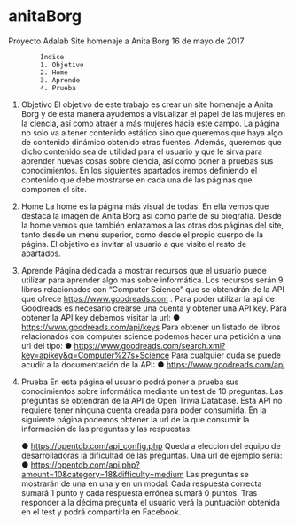 # anitaBorg


Proyecto Adalab
Site homenaje a Anita Borg
16 de mayo de 2017


            Índice
            1. Objetivo
            2. Home
            3. Aprende
            4. Prueba


1. Objetivo
El objetivo de este trabajo es crear un site homenaje a Anita Borg y de esta manera ayudemos a
visualizar el papel de las mujeres en la ciencia, así como atraer a más mujeres hacia este campo.
La página no solo va a tener contenido estático sino que queremos que haya algo de contenido
dinámico obtenido otras fuentes. Además, queremos que dicho contenido sea de utilidad para el
usuario y que le sirva para aprender nuevas cosas sobre ciencia, así como poner a pruebas sus
conocimientos.
En los siguientes apartados iremos definiendo el contenido que debe mostrarse en cada una de
las páginas que componen el site.



2. Home
La home es la página más visual de todas. En ella vemos que destaca la imagen de Anita Borg así
como parte de su biografía.
Desde la home vemos que también enlazamos a las otras dos páginas del site, tanto desde un
menú superior, como desde el propio cuerpo de la página. El objetivo es invitar al usuario a que
visite el resto de apartados.




3. Aprende
Página dedicada a mostrar recursos que el usuario puede utilizar para aprender algo más sobre
informática. Los recursos serán 9 libros relacionados con “Computer Science” que se obtendrán
de la API que ofrece https://www.goodreads.com .
Para poder utilizar la api de Goodreads es necesario crearse una cuenta y obtener una API key.
Para obtener la API key debemos visitar la url:
    ● https://www.goodreads.com/api/keys
Para obtener un listado de libros relacionados con computer science podemos hacer una
petición a una url del tipo:
    ● https://www.goodreads.com/search.xml?key=apikey&q=Computer%27s+Science
Para cualquier duda se puede acudir a la documentación de la API:
    ● https://www.goodreads.com/api




4. Prueba
En esta página el usuario podrá poner a prueba sus conocimientos sobre informática
mediante un test de 10 preguntas. Las preguntas se obtendrán de la API de Open Trivia
Database. Esta API no requiere tener ninguna cuenta creada para poder consumirla. En la
siguiente página podemos obtener la url de la que consumir la información de las preguntas y
las respuestas:

    ● https://opentdb.com/api_config.php
Queda a elección del equipo de desarrolladoras la dificultad de las preguntas. Una url de
ejemplo sería:
     ● https://opentdb.com/api.php?amount=10&category=18&difficulty=medium
Las preguntas se mostrarán de una en una y en un modal. Cada respuesta correcta sumará 1
punto y cada respuesta errónea sumará 0 puntos. Tras responder a la décima pregunta el
usuario verá la puntuación obtenida en el test y podrá compartirla en Facebook.

